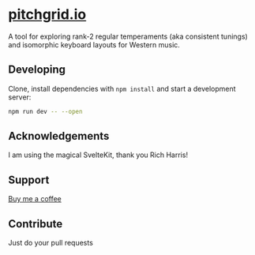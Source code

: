 # [pitchgrid.io](https://pitchgrid.io)

A tool for exploring rank-2 regular temperaments (aka consistent tunings) and isomorphic keyboard layouts for Western music.



## Developing

Clone, install dependencies with `npm install` and start a development server:

```bash
npm run dev -- --open
```


## Acknowledgements

I am using the magical SvelteKit, thank you Rich Harris! 

## Support

[Buy me a coffee](https://buymeacoffee.com/peterjungx)

## Contribute

Just do your pull requests

